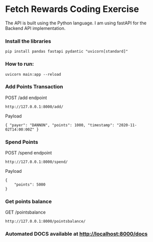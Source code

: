 # Fetch Rewards Coding Exercise 
The API is built using the Python language. I am using fastAPI for the Backend API implementation.

### Install the libraries

```
pip install pandas fastapi pydantic "uvicorn[standard]"
```

### How to run:

```
uvicorn main:app --reload
```

### Add Points Transaction

POST /add endpoint
```
http://127.0.0.1:8000/add/
```
Payload
```
{ "payer": "DANNON", "points": 1000, "timestamp": "2020-11-02T14:00:00Z" }
```

### Spend Points

POST /spend endpoint

```
http://127.0.0.1:8000/spend/
```

Payload

```
{
    "points": 5000
}
```

### Get points balance

GET /pointsbalance

```
http://127.0.0.1:8000/pointsbalance/
```

### Automated DOCS available at [http://localhost:8000/docs](http://localhost:8000/docs)